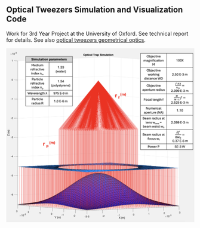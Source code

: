 ## Optical Tweezers Simulation and Visualization Code

Work for 3rd Year Project at the University of Oxford. See technical report for details. See also [optical tweezers geometrical optics](http://opticaltweezers.org/software/otgo-optical-tweezers-geometrical-optics/).

![Diagram](diagram.png)
